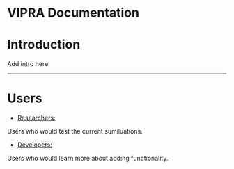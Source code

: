 # VIPRA Documentation

# Introduction

Add intro here

---
# Users

 - [Researchers:](User-test.md)
 
 Users who would test the current sumiluations.

 - [Developers:](User-add.md)
 
 Users who would learn more about adding functionality.

